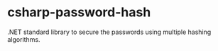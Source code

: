 # csharp-password-hash
.NET standard library to secure the passwords using multiple hashing algorithms.
